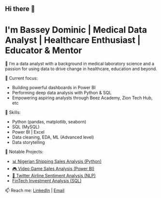 ## Hi there 👋

# I'm Bassey Dominic | Medical Data Analyst | Healthcare Enthusiast | Educator & Mentor

🔬 I’m a data analyst with a background in medical laboratory science and a passion for using data to drive change in healthcare, education and beyond.

🎯 Current focus:
- Building powerful dashboards in Power BI
- Performing deep data analysis with Python & SQL
- Empowering aspiring analysts through Beez Academy, Zion Tech Hub, etc

🧠 Skills:
- Python (pandas, matplotlib, seaborn)
- SQL (MySQL)
- Power BI | Excel 
- Data cleaning, EDA, ML (Advanced level)
- Data storytelling

📂 Notable Projects:
- [📊 Nigerian Shipping Sales Analysis (Python)](link:https://github.com/Dom-ni/Nigerian-Shipping-Analysis)
- [🎮 Video Game Sales Analysis (Power BI)](link:https://github.com/Dom-ni/Video-Game-Analysis)
- [📱 Twitter Airline Sentiment Analysis (NLP)](link:https://github.com/Dom-ni/US_Twitter_Airline_Sentiment_Analysis)
- [FinTech Investment Analysis (SQL)](link:https://github.com/Dom-ni/DataAnalytics-Assessment)
  
📫 Reach me: [LinkedIn](www.linkedin.com/in/bassey-edet-85484a233) | [Email](mailto:Basseydominic10@gmail.com)
